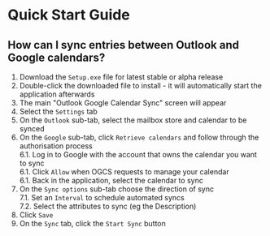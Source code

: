 # Quick Start Guide

## How can I sync entries between Outlook and Google calendars?

1. Download the `Setup.exe` file for latest stable or alpha release
1. Double-click the downloaded file to install - it will automatically start the application afterwards
1. The main "Outlook Google Calendar Sync" screen will appear
1. Select the `Settings` tab
1. On the `Outlook` sub-tab, select the mailbox store and calendar to be synced
1. On the `Google` sub-tab, click `Retrieve calendars` and follow through the authorisation process  
    6.1. Log in to Google with the account that owns the calendar you want to sync  
    6.1. Click `Allow` when OGCS requests to manage your calendar  
    6.1. Back in the application, select the calendar to sync
1. On the `Sync options` sub-tab choose the direction of sync  
    7.1. Set an `Interval` to schedule automated syncs  
    7.2. Select the attributes to sync (eg the Description)  
1. Click `Save`
1. On the `Sync` tab, click the `Start Sync` button
